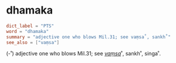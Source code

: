# dhamaka

``` toml
dict_label = "PTS"
word = "dhamaka"
summary = "adjective one who blows Mil.31; see vaṃsa˚, sankh˚"
see_also = ["vaṃsa"]
```

(\-˚) adjective one who blows Mil.31; see *[vaṃsa](vaṃsa.md)*˚, sankh˚, singa˚.

